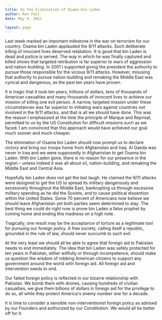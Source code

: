 ```yaml
---
title: On the Elimination of Osama bin Laden
author: Ron Paul
date: May 9, 2011

layout: page
---
```


Last week marked an important milestone in the war on terrorism for our
country. Osama bin Laden applauded the 9/11 attacks. Such deliberate
killing of innocent lives deserved retaliation. It is good that bin
Laden is dead and justice is served. The way in which he was finally
captured and killed shows that targeted retribution is far superior to
wars of aggression and nation-building. In 2001 I supported giving the
president the authority to pursue those responsible for the vicious
9/11 attacks. However, misusing that authority to pursue
nation-building and remaking the Middle East was cynical and dangerous,
as the past ten years have proven.

It is tragic that it took ten years, trillions of dollars, tens of
thousands of American casualties and many thousands of innocent lives
to achieve our mission of killing one evil person. A narrow, targeted
mission under these circumstances was far superior to initiating wars
against countries not involved in the 9/11 attacks, and that is all we
should have done. This was the reason I emphasized at the time the
principle of Marque and Reprisal, permitted to us by the US
Constitution for difficult missions such as we faced. I am convinced
that this approach would have achieved our goal much sooner and much
cheaper.

The elimination of Osama bin Laden should now prompt us to declare
victory and bring our troops home from Afghanistan and Iraq. Al Qaeda
was never in Iraq and we were supposedly in Afghanistan to get Osama
bin Laden. With bin Laden gone, there is no reason for our presence in
the region – unless indeed it was all about oil, nation-building, and
remaking the Middle East and Central Asia.

Hopefully bin Laden does not get the last laugh. He claimed the 9/11
attacks were designed to get the US to spread its military dangerously
and excessively throughout the Middle East, bankrupting us through
excessive military spending as he did the Soviets, and to cause
political dissention within the United States. Some 70 percent of
Americans now believe we should leave Afghanistan yet both parties seem
determined to stay. The best thing we could do right now is prove bin
Laden a false prophet by coming home and ending this madness on a high
note.

Tragically, one result may be the acceptance of torture as a legitimate
tool for pursuing our foreign policy. A free society, calling itself a
republic, grounded in the rule of law, should never succumb to such
evil.

At the very least we should all be able to agree that foreign aid to
Pakistan needs to end immediately. The idea that bin Laden was safely
protected for ten years in Pakistan, either willfully or through
incompetence, should make us question the wisdom of robbing American
citizens to support any government around the world with foreign aid.
All foreign aid and intervention needs to end.

Our failed foreign policy is reflected in our bizarre relationship with
Pakistan. We bomb them with drones, causing hundreds of civilian
casualties, we give them billions of dollars in foreign aid for the
privilege to do so, all while they protect America's enemy number one
for a decade.

It is time to consider a sensible non-interventionist foreign policy as
advised by our Founders and authorized by our Constitution. We would
all be better off for it.
